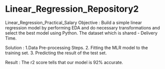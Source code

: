 # Linear_Regression_Repository2
Linear_Regression_Practical_Salary
Objective : Build a simple linear regression model by performing EDA and do necessary transformations and select the best model using Python.
The dataset which is shared - 
Delivery Time.

Solution : 1.Data Pre-processing Steps.
2. Fitting the MLR model to the training set.
3. Predicting the result of the test set.

Result : The r2 score tells that our model is 92% accurate.
